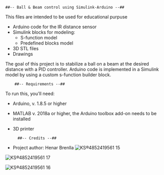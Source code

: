     ##-- Ball & Beam control using Simulink-Arduino --##

This files are intended to be used for educational purpuse

* Arduino code for the IR distance sensor
* Simulink blocks for modeling:
   * S-function model
   * Predefined blocks model
* 3D STL files
* Drawings

The goal of this project is to stabilize a ball on a beam at the desired distance 
with a PID controller.
Arduino code is implemented in a Simulink model by using a custom s-function builder block. 
 
        ##-- Requirements --##
To run this, you'll need:
* Arduino, v. 1.8.5 or higher
* MATLAB v. 2018a or higher, the Arduino toolbox add-on needs to be installed
* 3D printer

        ##-- Credits --##
* Project author: Henar Brenlla
![KS®4852419561 15](https://user-images.githubusercontent.com/53175202/61654487-c7f40d00-acbc-11e9-86dd-81b4fa892318.png)

![KS®4852419561 17](https://user-images.githubusercontent.com/53175202/61654497-ccb8c100-acbc-11e9-9cc8-ee241b75b6c0.png)

![KS®4852419561 16](https://user-images.githubusercontent.com/53175202/61654489-c9253a00-acbc-11e9-90aa-687ac9240cd6.png)
